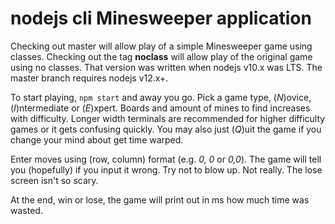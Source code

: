 # nodejs cli Minesweeper application

Checking out master will allow play of a simple Minesweeper game using classes.  Checking out the tag __noclass__ will allow play of the original game using no classes.  That version was written when nodejs v10.x was LTS.  The master branch requires nodejs v12.x+.

To start playing, `npm start` and away you go.  Pick a game type, (_N_)ovice, (_I_)ntermediate or (_E_)xpert.  Boards and amount of mines to find increases with difficulty.  Longer width terminals are recommended for higher difficulty games or it gets confusing quickly.  You may also just (_Q_)uit the game if you change your mind about get time warped.

Enter moves using (row, column) format (e.g. _0, 0_ or _0,0_).  The game will tell you (hopefully) if you input it wrong.  Try not to blow up.  Not really.  The lose screen isn't so scary.

At the end, win or lose, the game will print out in ms how much time was wasted.
